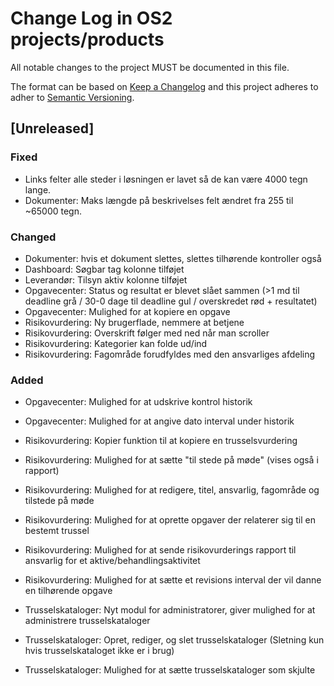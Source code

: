 # Change Log in OS2 projects/products

All notable changes to the project MUST be documented in this file.

The format can be based on [Keep a Changelog](http://keepachangelog.com/)
and this project adheres to adher to [Semantic Versioning](http://semver.org/).

## [Unreleased]

### Fixed
- Links felter alle steder i løsningen er lavet så de kan være 4000 tegn lange.
- Dokumenter: Maks længde på beskrivelses felt ændret fra 255 til ~65000 tegn.

### Changed

- Dokumenter: hvis et dokument slettes, slettes tilhørende kontroller også 
- Dashboard: Søgbar tag kolonne tilføjet 
- Leverandør: Tilsyn aktiv kolonne tilføjet
- Opgavecenter: Status og resultat er blevet slået sammen (>1 md til deadline grå / 30-0 dage til deadline gul / overskredet rød + resultatet)
- Opgavecenter: Mulighed for at kopiere en opgave
- Risikovurdering: Ny brugerflade, nemmere at betjene
- Risikovurdering: Overskrift følger med ned når man scroller
- Risikovurdering: Kategorier kan folde ud/ind
- Risikovurdering: Fagområde forudfyldes med den ansvarliges afdeling

### Added

- Opgavecenter: Mulighed for at udskrive kontrol historik
- Opgavecenter: Mulighed for at angive dato interval under historik
- Risikovurdering: Kopier funktion til at kopiere en trusselsvurdering
- Risikovurdering: Mulighed for at sætte "til stede på møde" (vises også i rapport)
- Risikovurdering: Mulighed for at redigere, titel, ansvarlig, fagområde og tilstede på møde
- Risikovurdering: Mulighed for at oprette opgaver der relaterer sig til en bestemt trussel
- Risikovurdering: Mulighed for at sende risikovurderings rapport til ansvarlig for et aktive/behandlingsaktivitet
- Risikovurdering: Mulighed for at sætte et revisions interval der vil danne en tilhørende opgave

- Trusselskataloger: Nyt modul for administratorer, giver mulighed for at administrere trusselskataloger 
- Trusselskataloger: Opret, rediger, og slet trusselskataloger (Sletning kun hvis trusselskataloget ikke er i brug)
- Trusselskataloger: Mulighed for at sætte trusselskataloger som skjulte
